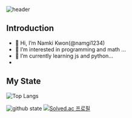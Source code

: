 ![header](https://capsule-render.vercel.app/api?type=waving&height=300&color=gradient&text=Welcome%20to%20Namki's%20GitHub&fontSize=60&descAlign=41&descAlignY=38&section=header&reversal=true&descSize=20&fontAlign=50)
## Introduction
- 👋 Hi, I’m Namki Kwon(@namgi1234)
- 👀 I’m interested in programming and math ...
- 🌱 I’m currently learning js and python...
- 
## My State
![Top Langs](https://github-readme-stats.vercel.app/api/top-langs/?username=namgi1234&layout=compact)

![github state](https://github-readme-stats.vercel.app/api?username=namgi1234&show)
[![Solved.ac 프로필](http://mazassumnida.wtf/api/generate_badge?boj=knk5684)](https://solved.ac/knk5684)
